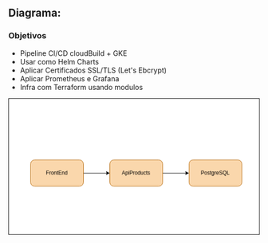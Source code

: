 ## Diagrama:

### Objetivos
 - Pipeline CI/CD cloudBuild + GKE
 - Usar como Helm Charts 
 - Aplicar Certificados SSL/TLS (Let's Ebcrypt)
 - Aplicar Prometheus e Grafana
 - Infra com Terraform usando modulos



![Diagrama](./docs-assets/diagrama.drawio.png)